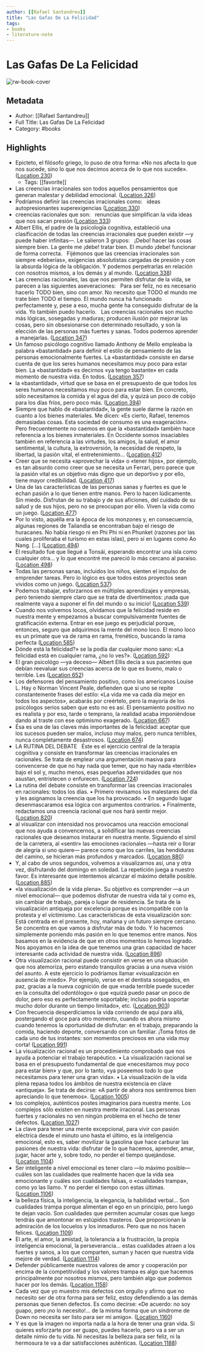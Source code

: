 ```yaml
---
author: [[Rafael Santandreu]]
title: "Las Gafas De La Felicidad"
tags: 
- books
- literature-note
---
```

# Las Gafas De La Felicidad

![rw-book-cover](https://images-na.ssl-images-amazon.com/images/I/41zOEbDADSL._SL200_.jpg)

## Metadata
- Author: [[Rafael Santandreu]]
- Full Title: Las Gafas De La Felicidad
- Category: #books

## Highlights
- Epicteto, el filósofo griego, lo puso de otra forma: «No nos afecta lo que nos sucede, sino lo que nos decimos acerca de lo que nos sucede». ([Location 230](https://readwise.io/to_kindle?action=open&asin=B00IPPKBWY&location=230))
    - Tags: [[favorite]] 
- Las creencias irracionales son todos aquellos pensamientos que generan malestar y debilidad emocional. ([Location 326](https://readwise.io/to_kindle?action=open&asin=B00IPPKBWY&location=326))
- Podríamos definir las creencias irracionales como:   ideas autopresionantes superexigencias ([Location 330](https://readwise.io/to_kindle?action=open&asin=B00IPPKBWY&location=330))
- creencias racionales que son:   renuncias que simplifican la vida ideas que nos sacan presión ([Location 333](https://readwise.io/to_kindle?action=open&asin=B00IPPKBWY&location=333))
- Albert Ellis, el padre de la psicología cognitiva, estableció una clasificación de todas las creencias irracionales que pueden existir —y puede haber infinitas—. Le salieron 3 grupos:   ¡Debo! hacer las cosas siempre bien. La gente me ¡debe! tratar bien. El mundo ¡debe! funcionar de forma correcta.   Fijémonos que las creencias irracionales son siempre «deberías», exigencias absolutistas cargadas de presión y con la absurda lógica de la obligación. Y podemos perpetrarlas en relación con nosotros mismos, a los demás y al mundo. ([Location 338](https://readwise.io/to_kindle?action=open&asin=B00IPPKBWY&location=338))
- Las creencias racionales, las que nos permiten disfrutar de la vida, se parecen a las siguientes aseveraciones:   Para ser feliz, no es necesario hacerlo TODO bien, sino con amor. No necesito que TODO el mundo me trate bien TODO el tiempo. El mundo nunca ha funcionado perfectamente y, pese a eso, mucha gente ha conseguido disfrutar de la vida. Yo también puedo hacerlo.   Las creencias racionales son mucho más lógicas, sosegadas y maduras; producen ilusión por mejorar las cosas, pero sin obsesionarse con determinado resultado, y son la elección de las personas más fuertes y sanas. Todos podemos aprender a manejarlas. ([Location 347](https://readwise.io/to_kindle?action=open&asin=B00IPPKBWY&location=347))
- Un famoso psicólogo cognitivo llamado Anthony de Mello empleaba la palabra «bastantidad» para definir el estilo de pensamiento de las personas emocionalmente fuertes. La «bastantidad» consiste en darse cuenta de que los seres humanos necesitamos muy poco para estar bien. La «bastantidad» es decirnos «ya tengo bastante» en cada momento de nuestra vida. En todos. ([Location 357](https://readwise.io/to_kindle?action=open&asin=B00IPPKBWY&location=357))
- la «bastantidad», virtud que se basa en el presupuesto de que todos los seres humanos necesitamos muy poco para estar bien. En concreto, sólo necesitamos la comida y el agua del día, y quizá un poco de cobijo para los días fríos, pero poco más. ([Location 394](https://readwise.io/to_kindle?action=open&asin=B00IPPKBWY&location=394))
- Siempre que hablo de «bastantidad», la gente suele darme la razón en cuanto a los bienes materiales. Me dicen: «Es cierto, Rafael, tenemos demasiadas cosas. Esta sociedad de consumo es una exageración». Pero frecuentemente no caemos en que la «bastantidad» también hace referencia a los bienes inmateriales. En Occidente somos insaciables también en referencia a las virtudes, los amigos, la salud, el amor sentimental, la cultura, la extroversión, la necesidad de respeto, la libertad, la pasión vital, el entretenimiento... ([Location 412](https://readwise.io/to_kindle?action=open&asin=B00IPPKBWY&location=412))
- Creer que se necesita «aprovechar la vida» o «tener hijos», por ejemplo, es tan absurdo como creer que se necesita un Ferrari, pero parece que la pasión vital es un objetivo más digno que un deportivo y por ello, tiene mayor credibilidad. ([Location 417](https://readwise.io/to_kindle?action=open&asin=B00IPPKBWY&location=417))
- Una de las características de las personas sanas y fuertes es que le echan pasión a lo que tienen entre manos. Pero lo hacen lúdicamente. Sin miedo. Disfrutan de su trabajo y de sus aficiones, del cuidado de su salud y de sus hijos, pero no se preocupan por ello. Viven la vida como un juego. ([Location 477](https://readwise.io/to_kindle?action=open&asin=B00IPPKBWY&location=477))
- Por lo visto, aquélla era la época de los monzones y, en consecuencia, algunas regiones de Tailandia se encontraban bajo el riesgo de huracanes. No había riesgo ni en Phi Phi ni en Phunket (razones por las cuales proliferaba el turismo en estas islas), pero sí en lugares como Ao Nang. [...] ([Location 494](https://readwise.io/to_kindle?action=open&asin=B00IPPKBWY&location=494))
- El resultado fue que llegué a Tonsái, esperando encontrar una isla como cualquier otra... y lo que encontré me pareció lo más cercano al paraíso. ([Location 498](https://readwise.io/to_kindle?action=open&asin=B00IPPKBWY&location=498))
- Todas las personas sanas, incluidos los niños, sienten el impulso de emprender tareas. Pero lo lógico es que todos estos proyectos sean vividos como un juego. ([Location 537](https://readwise.io/to_kindle?action=open&asin=B00IPPKBWY&location=537))
- Podemos trabajar, esforzarnos en múltiples aprendizajes y empresas, pero teniendo siempre claro que se trata de divertimentos: ¡nada que realmente vaya a suponer el fin del mundo o su inicio! ([Location 539](https://readwise.io/to_kindle?action=open&asin=B00IPPKBWY&location=539))
- Cuando nos volvemos locos, olvidamos que la felicidad reside en nuestra mente y empezamos a buscar compulsivamente fuentes de gratificación externa. Entrar en ese juego es perjudicial porque, entonces, seguro que adquirimos la mente del mono loco. El mono loco es un primate que va de rama en rama, frenético, buscando la rama perfecta ([Location 585](https://readwise.io/to_kindle?action=open&asin=B00IPPKBWY&location=585))
- Dónde está la felicidad?» se la podía dar cualquier mono sano: «La felicidad está en cualquier rama, ¿no lo ves?». ([Location 592](https://readwise.io/to_kindle?action=open&asin=B00IPPKBWY&location=592))
- El gran psicológo —ya deceso— Albert Ellis decía a sus pacientes que debían reevaluar sus creencias acerca de lo que es bueno, malo o terrible. Les ([Location 652](https://readwise.io/to_kindle?action=open&asin=B00IPPKBWY&location=652))
- Los defensores del pensamiento positivo, como los americanos Louise L. Hay o Norman Vincent Peale, defienden que si uno se repite constantemente frases del estilo: «La vida me va cada día mejor en todos los aspectos», acabarás por creértelo, pero la mayoría de los psicólogos serios saben que esto no es así. El pensamiento positivo no es realista y por eso, tarde o temprano, la realidad acaba imponiéndose dando al traste con ese optimismo exagerado. ([Location 667](https://readwise.io/to_kindle?action=open&asin=B00IPPKBWY&location=667))
- Ésa es una de las claves más importantes de la felicidad: aceptar que los sucesos pueden ser malos, incluso muy malos, pero nunca terribles, nunca completamente desastrosos. ([Location 674](https://readwise.io/to_kindle?action=open&asin=B00IPPKBWY&location=674))
- LA RUTINA DEL DEBATE   Éste es el ejercicio central de la terapia cognitiva y consiste en transformar las creencias irracionales en racionales. Se trata de emplear una argumentación masiva para convencerse de que no hay nada que temer, que no hay nada «terrible» bajo el sol y, mucho menos, esas pequeñas adversidades que nos asustan, entristecen o enfurecen. ([Location 724](https://readwise.io/to_kindle?action=open&asin=B00IPPKBWY&location=724))
- La rutina del debate consiste en transformar las creencias irracionales en racionales: todos los días. • Primero revisamos los malestares del día y les asignamos la creencia que los ha provocado. • En segundo lugar desenmascaramos esa lógica con argumentos contrarios. • Finalmente, redactamos una creencia racional que nos hará sentir mejor. ([Location 820](https://readwise.io/to_kindle?action=open&asin=B00IPPKBWY&location=820))
- al visualizar con intensidad nos provocamos una reacción emocional que nos ayuda a convencernos, a solidificar las nuevas creencias racionales que deseamos instaurar en nuestra mente. Siguiendo el símil de la carretera, al «sentir» las emociones racionales —hasta reír o llorar de alegría si uno quiere— parece como que los carriles, las hendiduras del camino, se hicieran más profundos y marcados. ([Location 880](https://readwise.io/to_kindle?action=open&asin=B00IPPKBWY&location=880))
- Y, al cabo de unos segundos, volvemos a visualizarnos así, una y otra vez, disfrutando del domingo en soledad. La repetición juega a nuestro favor. Es interesante que intentemos alcanzar el máximo detalle posible. ([Location 885](https://readwise.io/to_kindle?action=open&asin=B00IPPKBWY&location=885))
- «la visualización de la vida plena». Su objetivo es comprender —a un nivel emocional— que podemos disfrutar de nuestra vida tal y como es, sin cambiar de trabajo, pareja o lugar de residencia. Se trata de la visualización antiqueja por excelencia porque es incompatible con la protesta y el victimismo. Las características de esta visualización son:   Está centrada en el presente, hoy, mañana y un futuro siempre cercano. Se concentra en que vamos a disfrutar más de todo. Y lo hacemos simplemente poniendo más pasión en lo que tenemos entre manos. Nos basamos en la evidencia de que en otros momentos lo hemos logrado. Nos apoyamos en la idea de que tenemos una gran capacidad de hacer interesante cada actividad de nuestra vida. ([Location 896](https://readwise.io/to_kindle?action=open&asin=B00IPPKBWY&location=896))
- Otra visualización racional puede consistir en verse en una situación que nos atemoriza, pero estando tranquilos gracias a una nueva visión del asunto. A este ejercicio lo podríamos llamar «visualización en ausencia de miedo». Por ejemplo, verse en el dentista sosegados, en paz, gracias a la nueva cognición de que «nada terrible puede suceder en la consulta del odontólogo» o que «quizá puedo pasar un poco de dolor, pero eso es perfectamente soportable; incluso podría soportar mucho dolor durante un tiempo limitado», etc. ([Location 903](https://readwise.io/to_kindle?action=open&asin=B00IPPKBWY&location=903))
- Con frecuencia desperdiciamos la vida corriendo de aquí para allá, postergando el goce para otro momento, cuando es ahora mismo cuando tenemos la oportunidad de disfrutar: en el trabajo, preparando la comida, haciendo deporte, conversando con un familiar. ¡Toma fotos de cada uno de tus instantes: son momentos preciosos en una vida muy corta! ([Location 991](https://readwise.io/to_kindle?action=open&asin=B00IPPKBWY&location=991))
- La visualización racional es un procedimiento comprobado que nos ayuda a potenciar el trabajo terapéutico. • La visualización racional se basa en el presupuesto fundamental de que «necesitamos muy poco para estar bien» y que, por lo tanto, «ya poseemos todo lo que necesitamos para tener una gran vida». • La visualización de la vida plena repasa todos los ámbitos de nuestra existencia en clave «antiqueja». Se trata de decirse: «A partir de ahora nos sentiremos bien apreciando lo que tenemos». ([Location 1005](https://readwise.io/to_kindle?action=open&asin=B00IPPKBWY&location=1005))
- los complejos, auténticos postes imaginarios para nuestra mente. Los complejos sólo existen en nuestra mente irracional. Las personas fuertes y racionales no ven ningún problema en el hecho de tener defectos. ([Location 1027](https://readwise.io/to_kindle?action=open&asin=B00IPPKBWY&location=1027))
- La clave para tener una mente excepcional, para vivir con pasión eléctrica desde el minuto uno hasta el último, es la inteligencia emocional, esto es, saber movilizar la gasolina que hace carburar las pasiones de nuestra vida: disfrutar de lo que hacemos, aprender, amar, jugar, hacer arte y, sobre todo, no perder el tiempo quejándose. ([Location 1104](https://readwise.io/to_kindle?action=open&asin=B00IPPKBWY&location=1104))
- Ser inteligente a nivel emocional es tener claro —lo máximo posible— cuáles son las cualidades que realmente hacen que la vida sea emocionante y cuáles son cualidades falsas, o «cualidades trampa», como yo las llamo. Y no perder el tiempo con estas últimas. ([Location 1106](https://readwise.io/to_kindle?action=open&asin=B00IPPKBWY&location=1106))
- la belleza física, la inteligencia, la elegancia, la habilidad verbal... Son cualidades trampa porque alimentan el ego en un principio, pero luego te dejan vacío. Son cualidades que permiten acumular cosas que luego tendrás que amontonar en estúpidos trasteros. Que proporcionan la admiración de los locuelos y los inmaduros. Pero que no nos hacen felices. ([Location 1109](https://readwise.io/to_kindle?action=open&asin=B00IPPKBWY&location=1109))
- El arte, el amor, la amistad, la tolerancia a la frustración, la propia inteligencia emocional, la perseverancia... estas cualidades atraen a los fuertes y sanos, a los que comparten, suman y hacen que nuestra vida mejore de verdad. ([Location 1114](https://readwise.io/to_kindle?action=open&asin=B00IPPKBWY&location=1114))
- Defender públicamente nuestros valores de amor y cooperación por encima de la competitividad y los valores trampa es algo que hacemos principalmente por nosotros mismos, pero también algo que podemos hacer por los demás. ([Location 1158](https://readwise.io/to_kindle?action=open&asin=B00IPPKBWY&location=1158))
- Cada vez que yo muestro mis defectos con orgullo y afirmo que no necesito ser de otra forma para ser feliz, estoy defendiendo a las demás personas que tienen defectos. Es como decirse: «De acuerdo: no soy guapo, pero ¡no lo necesito!... de la misma forma que un síndrome de Down no necesita ser listo para ser mi amigo». ([Location 1160](https://readwise.io/to_kindle?action=open&asin=B00IPPKBWY&location=1160))
- Y es que la imagen no importa nada a la hora de tener una gran vida. Si quieres esforzarte por ser guapo, puedes hacerlo, pero va a ser un detalle nimio de tu vida. Ni necesitas la belleza para ser feliz, ni la hermosura te va a dar satisfacciones auténticas. ([Location 1188](https://readwise.io/to_kindle?action=open&asin=B00IPPKBWY&location=1188))